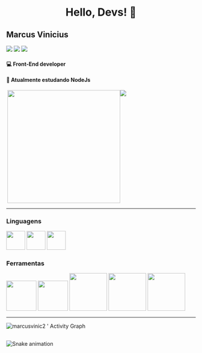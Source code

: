 <div>
<h1 align="center">Hello, Devs! 👋</h1>

## Marcus Vinicius
<div>
  <a href="https://instagram.com/mmarcus.silva" target="_blank"><img src="https://img.shields.io/badge/-Instagram-%23E4405F?style=for-the-badge&logo=instagram&logoColor=white" target="_blank"></a>
  <a href = "mailto:contato@suppedidos.com"><img src="https://img.shields.io/badge/Gmail-D14836?style=for-the-badge&logo=gmail&logoColor=white" target="_blank"></a>
  <a href="https://www.linkedin.com/in/marcusvinc" target="_blank"><img src="https://img.shields.io/badge/-LinkedIn-%230077B5?style=for-the-badge&logo=linkedin&logoColor=white" target="_blank"></a>
</div>



#### 💻 Front-End developer
#### 🌱 Atualmente estudando NodeJs


<div style="display: flex;">
  <img src="https://raw.githubusercontent.com/MicaelliMedeiros/micaellimedeiros/master/image/computer-illustration.png" min-width="300px" max-width="300px" width="300px" align="right">
<img src="https://github-readme-stats.vercel.app/api?username=marcusvinic2&layout=compact&show_icons=true&theme=radical" />
</div>
  


<hr />
 
### Linguagens
 
<div>
 <img height="50em" src="https://cdn.jsdelivr.net/gh/devicons/devicon/icons/javascript/javascript-original.svg" />
 <img height="50em" src="https://cdn.jsdelivr.net/gh/devicons/devicon/icons/html5/html5-original.svg" />
 <img height="50em" src="https://cdn.jsdelivr.net/gh/devicons/devicon/icons/css3/css3-original.svg" />
</div>
  
 

  
 
 ### Ferramentas
<div>
 <img height="80em" src="https://cdn.jsdelivr.net/gh/devicons/devicon/icons/mongodb/mongodb-original.svg" />
 <img height="80em"src="https://cdn.jsdelivr.net/gh/devicons/devicon/icons/vscode/vscode-original.svg" />
 <img height="100em" src="https://cdn.jsdelivr.net/gh/devicons/devicon/icons/docker/docker-original.svg" />
 <img height="100em" src="https://cdn.jsdelivr.net/gh/devicons/devicon/icons/react/react-original.svg" />
 <img height="100em" src="https://cdn.jsdelivr.net/gh/devicons/devicon/icons/nodejs/nodejs-plain-wordmark.svg" />
 </div>
<hr />
  
  
![marcusvinic2 ' Activity Graph](https://activity-graph.herokuapp.com/graph?username=marcusvinic2&custom_title=marcusvinic2%20Contribution%20Graph&theme=dracula&bg_color=282828&hide_border=true&line=FF1493&point=FF1493)
</div>

##

<div>


  
  ![Snake animation](https://github.com/marcusvinic2/crisl4ine/blob/output/github-contribution-grid-snake.svg)
  
  </div>
